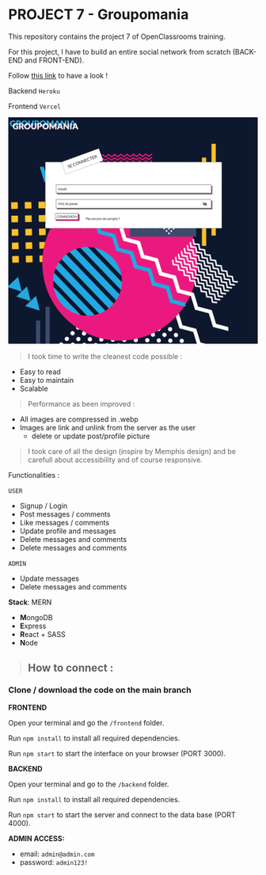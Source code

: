 # PROJECT 7 - Groupomania

This repository contains the project 7 of OpenClassrooms training.

For this project, I have to build an entire social network from scratch (BACK-END and FRONT-END).

Follow [this link](https://open-classrooms-p7.vercel.app/) to have a look !

Backend `Heroku`

Frontend `Vercel`

![img.png](img.png)

> I took time to write the cleanest code possible :
 - Easy to read
 - Easy to maintain
 - Scalable 
> Performance as been improved :
 - All images are compressed in .webp
 - Images are link and unlink from the server as the user 
   - delete or update post/profile picture

>I took care of all the design (inspire by Memphis design) and be carefull about accessibility and of course responsive.

Functionalities :

`USER`
- Signup / Login
- Post messages / comments
- Like messages / comments
- Update profile and messages
- Delete messages and comments
- Delete messages and comments

`ADMIN`
- Update messages
- Delete messages and comments


**Stack**: MERN

- **M**ongoDB
- **E**xpress
- **R**eact + SASS
- **N**ode

>## How to connect :

### Clone / download the code on the **main** branch

**FRONTEND**

Open your terminal and go the  `/frontend` folder.

Run `npm install` to install all required dependencies.

Run `npm start` to start the interface on your browser (PORT 3000).

**BACKEND**

Open your terminal and go to the `/backend` folder.

Run `npm install` to install all required dependencies.

Run `npm start` to start the server and connect to the data base (PORT 4000).

**ADMIN ACCESS:**

- email: `admin@admin.com`
- password: `admin123!`